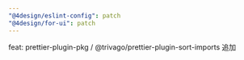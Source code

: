 ```yaml
---
"@4design/eslint-config": patch
"@4design/for-ui": patch
---
```


feat: prettier-plugin-pkg / @trivago/prettier-plugin-sort-imports 追加
